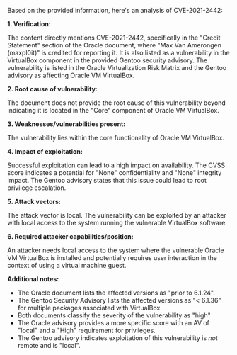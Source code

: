 Based on the provided information, here's an analysis of CVE-2021-2442:

**1. Verification:**

The content directly mentions CVE-2021-2442, specifically in the "Credit Statement" section of the Oracle document, where "Max Van Amerongen (maxpl0it)" is credited for reporting it. It is also listed as a vulnerability in the VirtualBox component in the provided Gentoo security advisory. The vulnerability is listed in the Oracle Virtualization Risk Matrix and the Gentoo advisory as affecting Oracle VM VirtualBox.

**2. Root cause of vulnerability:**

The document does not provide the root cause of this vulnerability beyond indicating it is located in the "Core" component of Oracle VM VirtualBox.

**3. Weaknesses/vulnerabilities present:**

The vulnerability lies within the core functionality of Oracle VM VirtualBox.

**4. Impact of exploitation:**

Successful exploitation can lead to a high impact on availability. The CVSS score indicates a potential for "None" confidentiality and "None" integrity impact. The Gentoo advisory states that this issue could lead to root privilege escalation.

**5. Attack vectors:**

The attack vector is local. The vulnerability can be exploited by an attacker with local access to the system running the vulnerable VirtualBox software.

**6. Required attacker capabilities/position:**

An attacker needs local access to the system where the vulnerable Oracle VM VirtualBox is installed and potentially requires user interaction in the context of using a virtual machine guest.

**Additional notes:**

- The Oracle document lists the affected versions as "prior to 6.1.24".
- The Gentoo Security Advisory lists the affected versions as "< 6.1.36" for multiple packages associated with VirtualBox.
- Both documents classify the severity of the vulnerability as "high"
- The Oracle advisory provides a more specific score with an AV of "local" and a "High" requirement for privileges.
- The Gentoo advisory indicates exploitation of this vulnerability is *not* remote and is "local".